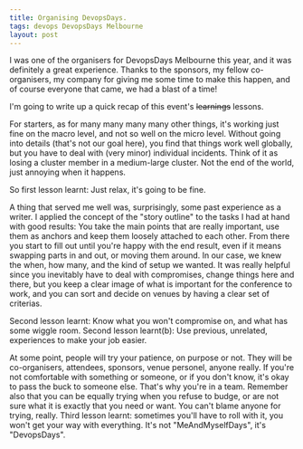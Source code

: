 ```yaml
---
title: Organising DevopsDays.
tags: devops DevopsDays Melbourne
layout: post
---
```


I was one of the organisers for DevopsDays Melbourne this year, and it was definitely a great experience. Thanks to the sponsors, my fellow co-organisers, my company for giving me some time to make this happen, and of course everyone that came, we had a blast of a time!

I'm going to write up a quick recap of this event's ~~learnings~~ lessons.

For starters, as for many many many many other things, it's working just fine on the macro level, and not so well on the micro level. Without going into details (that's not our goal here), you find that things work well globally, but you have to deal with (very minor) individual incidents. Think of it as losing a cluster member in a medium-large cluster. Not the end of the world, just annoying when it happens.

So first lesson learnt: Just relax, it's going to be fine.

A thing that served me well was, surprisingly, some past experience as a writer. I applied the concept of the "story outline" to the tasks I had at hand with good results:
You take the main points that are really important, use them as anchors and keep them loosely attached to each other. From there you start to fill out until you're happy with the end result, even if it means swapping parts in and out, or moving them around.
In our case, we knew the when, how many, and the kind of setup we wanted. It was really helpful since you inevitably have to deal with compromises, change things here and there, but you keep a clear image of what is important for the conference to work, and you can sort and decide on venues by having a clear set of criterias.

Second lesson learnt: Know what you won't compromise on, and what has some wiggle room.
Second lesson learnt(b): Use previous, unrelated, experiences to make your job easier.

At some point, people will try your patience, on purpose or not. They will be co-organisers, attendees, sponsors, venue personel, anyone really.
If you're not comfortable with something or someone, or if you don't know, it's okay to pass the buck to someone else. That's why you're in a team.
Remember also that you can be equally trying when you refuse to budge, or are not sure what it is exactly that you need or want. You can't blame anyone for trying, really.
Third lesson learnt: sometimes you'll have to roll with it, you won't get your way with everything. It's not "MeAndMyselfDays", it's "DevopsDays".